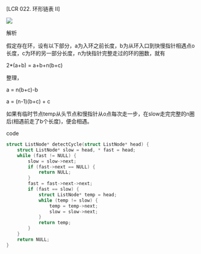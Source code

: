 [LCR 022. 环形链表 II]

![](https://lalala1502.oss-cn-beijing.aliyuncs.com/%E5%B1%8F%E5%B9%95%E6%88%AA%E5%9B%BE%202024-04-16%20185726.png)

解析

假定存在环，设有以下部分，a为入环之前长度，b为从环入口到快慢指针相遇点o长度，c为环的另一部分长度，n为快指针完整走过的环的圈数，就有

2*(a+b) = a+b+n(b+c)

整理，

a = n(b+c)-b

a = (n-1)(b+c) + c

如果有临时节点temp从头节点和慢指针从o点每次走一步，在slow走完完整的n圈后(相遇前走了b个长度)，便会相遇。

code

```c
struct ListNode* detectCycle(struct ListNode* head) {
    struct ListNode* slow = head, * fast = head;
    while (fast != NULL) {
        slow = slow->next;
        if (fast->next == NULL) {
            return NULL;
        }
        fast = fast->next->next;
        if (fast == slow) {
            struct ListNode* temp = head;
            while (temp != slow) {
                temp = temp->next;
                slow = slow->next;
            }
            return temp;
        }
    }
    return NULL;
}
```


